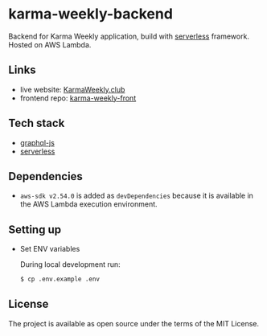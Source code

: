 # karma-weekly-backend

Backend for Karma Weekly application, build with [serverless](serverless.com) framework. Hosted on AWS Lambda.

## Links

* live website: [KarmaWeekly.club](https://karmaweekly.club)
* frontend repo: [karma-weekly-front](google.com)

## Tech stack

* [graphql-js](https://github.com/graphql/graphql-js)
* [serverless](https://github.com/serverless/serverless)

## Dependencies

* `aws-sdk v2.54.0` is added as `devDependencies` because it is available in the AWS Lambda execution environment.

## Setting up

* Set ENV variables

  During local development run:

  ```bash
  $ cp .env.example .env
  ```

## License

The project is available as open source under the terms of the MIT License.
